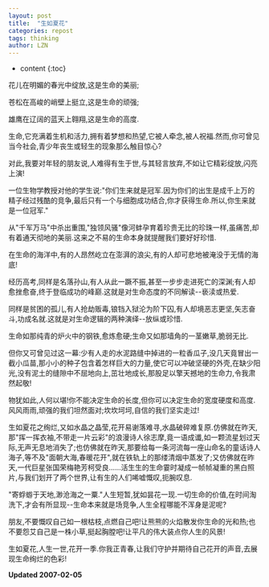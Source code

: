 ```yaml
---
layout: post
title:  "生如夏花"
categories: repost
tags: thinking
author: LZN
---
```


* content
{:toc}

花儿在明媚的春光中绽放,这是生命的美丽;     

苍松在高峻的峭壁上挺立,这是生命的顽强; 

雄鹰在辽阔的蓝天上翱翔,这是生命的高度. 

生命,它充满着生机和活力,拥有着梦想和热望,它被人牵念,被人祝福.然而,你可曾见当今社会,青少年丧生或轻生的现象那么触目惊心? 

对此,我要对年轻的朋友说,人难得有生于世,与其轻言放弃,不如让它精彩绽放,闪亮上演! 

一位生物学教授对他的学生说:"你们生来就是冠军.因为你们的出生是成千上万的精子经过残酷的竞争,最后只有一个与细胞成功结合,你才获得生命.所以,你生来就是一位冠军." 

从"千军万马"中杀出重围,"独领风骚"像河蚌孕育着珍贵无比的珍珠一样,虽痛苦,却有着通天彻地的美丽.这来之不易的生命本身就提醒我们要好好珍惜. 

在生命的海洋中,有的人昂然屹立在澎湃的浪尖,有的人却可悲地被淹没于无情的海底! 

经历高考,同样是名落孙山,有人从此一蹶不振,甚至一步步走进死亡的深渊;有人却愈挫愈奋,终于登临成功的峰巅.这就是对生命态度的不同解读--亵渎或热爱. 

同样是贫困的孤儿,有人抢劫贩毒,锒铛入狱沦为阶下囚,有人却境恶志更坚,矢志奋斗,功成名就.这就是对生命逻辑的两种演绎--放纵或珍惜. 

生命如那纯青的炉火中的钢铁,愈炼愈硬;生命又如那墙角的一茎嫩草,脆弱无比. 

但你又可曾见过这一幕:少有人走的水泥路缝中掉进的一粒香瓜子,没几天竟冒出一截小瓜苗,那小小的种子包含着怎样巨大的力量,使它可以冲破坚硬的外壳,在缺少阳光,没有泥土的缝隙中不屈地向上,茁壮地成长,那股足以擎天撼地的生命力,令我肃然起敬! 

物犹如此,人何以堪!你不能决定生命的长度,但你可以决定生命的宽度硬度和高度.风风雨雨,顽强的我们坦然面对;坎坎坷坷,自信的我们坚实走过! 

生如夏花之绚烂,又如水晶之晶莹,花开易谢落难寻,水晶破碎难复原.仿佛就在昨天,那"挥一挥衣袖,不带走一片云彩"的浪漫诗人徐志摩,竟一语成谶,如一颗流星划过天际,无声无息地消失了;也仿佛就在昨天,那要给每一条河流每一座山命名的童话诗人海子,等不及"面朝大海,春暖花开",就在铁轨上的那缕清烟中蒸发了;又仿佛就在昨天,一代巨星张国荣梅艳芳柯受良……活生生的生命霎时凝成一帧帧凝重的黑白照片,与我们划开了两个世界,让有生的人们唏嘘慨叹,扼腕叹息. 

"寄蜉蝣于天地,渺沧海之一粟."人生短暂,犹如昙花一现.一切生命的价值,在时间淘洗下,才会有所显现--生命本来就是场竞争,人生全程哪能不浑身是泥呢? 

朋友,不要慨叹自己如一根枯枝,点燃自己吧!让熊熊的火焰散发你生命的光和热;也不要怨艾自己是一株小草,挺起胸膛吧!让平凡的伟大装点你人生的风景! 

生如夏花,人生一世,花开一季.你我正青春,让我们守护并期待自己花开的声音,去展现生命绚烂的色彩! 

 

**Updated 2007-02-05**

